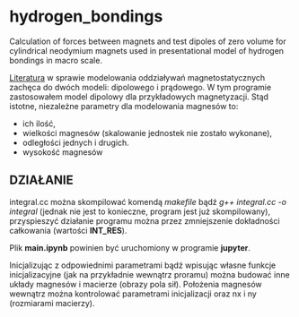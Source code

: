 # hydrogen_bondings
Calculation of forces between magnets and test dipoles of zero volume for cylindrical neodymium magnets used in presentational model of hydrogen bondings in macro scale.

[Literatura](http://dsp.vscht.cz/konference_matlab/matlab07/prispevky/kosek_mikolanda/kosek_mikolanda.pdf) w sprawie modelowania oddziaływań magnetostatycznych zachęca do dwóch modeli: dipolowego i prądowego. W tym programie zastosowałem model dipolowy dla przykładowych magnetyzacji. Stąd istotne, niezależne parametry dla modelowania magnesów to:
- ich ilość,
- wielkości magnesów (skalowanie jednostek nie zostało wykonane),
- odległości jednych i drugich.
- wysokość magnesów

## DZIAŁANIE
integral.cc można skompilować komendą _makefile_ bądź _g++ integral.cc -o integral_ (jednak nie jest to konieczne, program jest już skompilowany), przyspieszyć działanie programu można przez zmniejszenie dokładności całkowania (wartości __INT_RES__).

Plik __main.ipynb__  powinien być uruchomiony w programie __jupyter__.

Inicjalizując z odpowiednimi parametrami bądź wpisując własne funkcje inicjalizacyjne (jak na przykładnie wewnątrz proramu) można budować inne układy magnesów i macierze (obrazy pola sił). Położenia magnesów wewnątrz można kontrolować parametrami inicjalizacji oraz nx i ny (rozmiarami macierzy).

